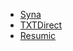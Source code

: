 * [Syna](https://syna.okkur.org)
* [TXTDirect](https://txtdirect.org)
* [Resumic](https://resumic.org)